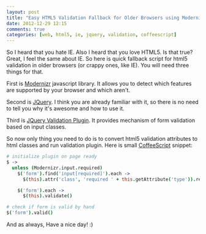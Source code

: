 ```yaml
---
layout: post
title: "Easy HTML5 Validation Fallback for Older Browsers using Modernizr and JQuery Validation Plugin"
date: 2012-12-29 12:15
comments: true
categories: [web, html5, ie, jquery, validation, coffeescript]
---
```


So I heard that you hate IE. Also I heard that you love HTML5. Is that true? Great, I feel the same about IE. So here is quick fallback script for html5 validation in older browsers (or crappy ones, like IE).
You will need three things for that.

First is [Modernizr](http://modernizr.com/) javascript library. It allows you to detect which features are supported by your browser and which aren't.

Second is [JQuery](http://jquery.com/). I think you are already familiar with it, so there is no need to tell you why it's awesome and how to use it.

Third is [JQuery Validation Plugin](http://docs.jquery.com/Plugins/Validation). It provides mechanism of form validation based on input classes.

So now only thing you need to do is to convert html5 validation attributes to html classes and run validation plugin. Here is small [CoffeeScript](http://coffeescript.org/) snippet:

```coffeescript
# initialize plugin on page ready
$ ->
  unless (Modernizr.input.required)
    $('form').find('input[required]').each ->
      $(this).attr('class', 'required ' + this.getAttribute('type')).removeAttr('required')

    $('form').each ->
      $(this).validate()

# check if form is valid by hand
$('form').valid()
```

And as always, Have a nice day! :)

